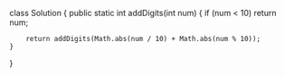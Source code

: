 class Solution {
	public static int addDigits(int num) {
        if (num < 10) return num;
       
        return addDigits(Math.abs(num / 10) + Math.abs(num % 10));
    }
}